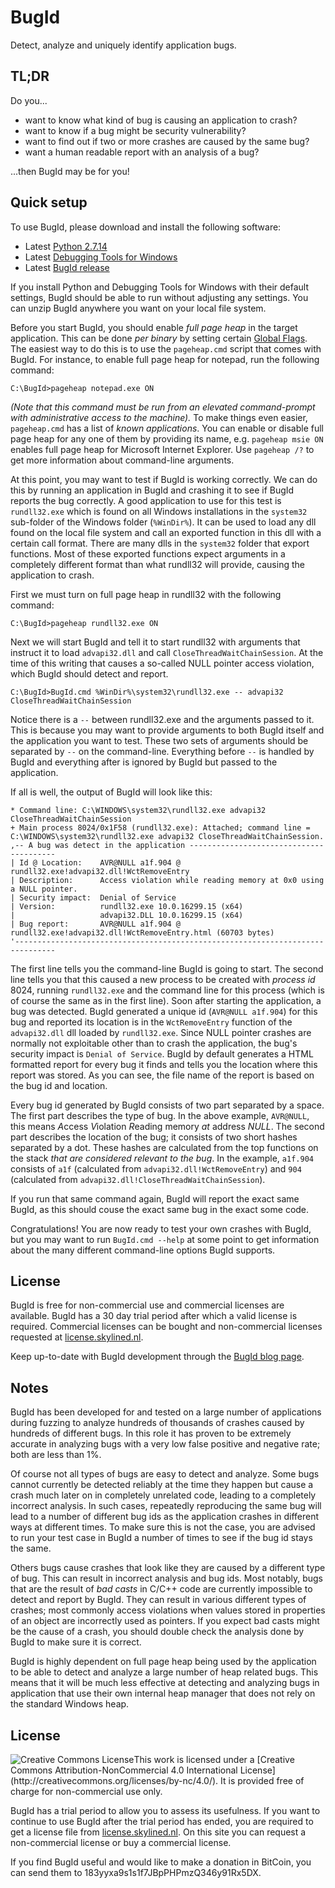BugId
=====

Detect, analyze and uniquely identify application bugs.

TL;DR
-----
Do you...
* want to know what kind of bug is causing an application to crash?
* want to know if a bug might be security vulnerability?
* want to find out if two or more crashes are caused by the same bug?
* want a human readable report with an analysis of a bug?

...then BugId may be for you!

Quick setup
-----------
To use BugId, please download and install the following software:
* Latest [Python 2.7.14](https://www.python.org/downloads/release/python-2715/)
* Latest [Debugging Tools for Windows](https://docs.microsoft.com/en-us/windows-hardware/drivers/debugger/)
* Latest [BugId release](https://github.com/SkyLined/BugId/releases)

If you install Python and Debugging Tools for Windows with their default
settings, BugId should be able to run without adjusting any settings. You can
unzip BugId anywhere you want on your local file system.

Before you start BugId, you should enable *full page heap* in the target application.
This can be done *per binary* by setting certain [Global Flags](https://docs.microsoft.com/en-us/windows-hardware/drivers/debugger/global-flag-reference). The easiest way to do this is to use the
`pageheap.cmd` script that comes with BugId. For instance, to enable full page heap
for notepad, run the following command:

```
C:\BugId>pageheap notepad.exe ON
```
*(Note that this command must be run from an elevated command-prompt with
administrative access to the machine).*
To make things even easier, `pageheap.cmd` has a list of *known applications*. You
can enable or disable full page heap for any one of them by providing its name, e.g.
`pageheap msie ON` enables full page heap for Microsoft Internet Explorer. Use
`pageheap /?` to get more information about command-line arguments.

At this point, you may want to test if BugId is working correctly. We can do this by
running an application in BugId and crashing it to see if BugId reports the bug
correctly. A good application to use for this test is `rundll32.exe` which is found
on all Windows installations in the `system32` sub-folder of the Windows folder
(`%WinDir%`). It can be used to load any dll found on the local file system and call
an exported function in this dll with a certain call format. There are many dlls in
the `system32` folder that export functions. Most of these exported functions expect
arguments in a completely different format than what rundll32 will provide, causing
the application to crash.

First we must turn on full page heap in rundll32 with the following command:

```
C:\BugId>pageheap rundll32.exe ON
```
Next we will start BugId and tell it to start rundll32 with arguments that instruct it
to load `advapi32.dll` and call `CloseThreadWaitChainSession`. At the time of this
writing that causes a so-called NULL pointer access violation, which BugId should
detect and report.

```
C:\BugId>BugId.cmd %WinDir%\system32\rundll32.exe -- advapi32 CloseThreadWaitChainSession
```
Notice there is a `--` between rundll32.exe and the arguments passed to it.
This is because you may want to provide arguments to both BugId itself and
the application you want to test. These two sets of arguments should be
separated by `--` on the command-line. Everything before `--` is handled by
BugId and everything after is ignored by BugId but passed to the application.

If all is well, the output of BugId will look like this:

```
* Command line: C:\WINDOWS\system32\rundll32.exe advapi32 CloseThreadWaitChainSession
+ Main process 8024/0x1F58 (rundll32.exe): Attached; command line = C:\WINDOWS\system32\rundll32.exe advapi32 CloseThreadWaitChainSession.
,-- A bug was detect in the application ----------------------------------------
| Id @ Location:    AVR@NULL a1f.904 @ rundll32.exe!advapi32.dll!WctRemoveEntry
| Description:      Access violation while reading memory at 0x0 using a NULL pointer.
| Security impact:  Denial of Service
| Version:          rundll32.exe 10.0.16299.15 (x64)
|                   advapi32.DLL 10.0.16299.15 (x64)
| Bug report:       AVR@NULL a1f.904 @ rundll32.exe!advapi32.dll!WctRemoveEntry.html (60703 bytes)
'-------------------------------------------------------------------------------
```

The first line tells you the command-line BugId is going to start. The second
line tells you that this caused a new process to be created with *process id*
8024, running `rundll32.exe` and the command line for this process (which is
of course the same as in the first line). Soon after starting the application,
a bug was detected. BugId generated a unique id (`AVR@NULL a1f.904`) for this
bug and reported its location is in the `WctRemoveEntry` function of the 
`advapi32.dll` dll loaded by `rundll32.exe`. Since NULL pointer crashes are
normally not exploitable other than to crash the application, the bug's
security impact is `Denial of Service`. BugId by default generates a HTML
formatted report for every bug it finds and tells you the location where this
report was stored. As you can see, the file name of the report is based on the
bug id and location.

Every bug id generated by BugId consists of two part separated by a space. The
first part describes the type of bug. In the above example, `AVR@NULL`, this
means *A*ccess *V*iolation *R*eading memory *at* address *NULL*. The second
part describes the location of the bug; it consists of two short hashes
separated by a dot. These hashes are calculated from the top functions on the
stack *that are considered relevant to the bug*. In the example, `a1f.904`
consists of `a1f` (calculated from `advapi32.dll!WctRemoveEntry`) and `904`
(calculated from `advapi32.dll!CloseThreadWaitChainSession`).

If you run that same command again, BugId will report the exact same BugId, as
this should couse the exact same bug in the exact some code.

Congratulations! You are now ready to test your own crashes with BugId, but
you may want to run `BugId.cmd --help` at some point to get information about
the many different command-line options BugId supports.

License
-------
BugId is free for non-commercial use and commercial licenses are available.
BugId has a 30 day trial period after which a valid license is required.
Commercial licenses can be bought and non-commercial licenses requested at
<a href="https://license.skylined.nl">license.skylined.nl</a>.

Keep up-to-date with BugId development through the [BugId blog page](https://bugid.skylined.nl).

Notes
-----
BugId has been developed for and tested on a large number of applications
during fuzzing to analyze hundreds of thousands of crashes caused by hundreds
of different bugs. In this role it has proven to be extremely accurate in
analyzing bugs with a very low false positive and negative rate; both are
less than 1%.

Of course not all types of bugs are easy to detect and analyze. Some bugs
cannot currently be detected reliably at the time they happen but cause a
crash much later on in completely unrelated code, leading to a completely
incorrect analysis. In such cases, repeatedly reproducing the same bug will
lead to a number of different bug ids as the application crashes in
different ways at different times. To make sure this is not the case, you
are advised to run your test case in BugId a number of times to see if the
bug id stays the same.

Others bugs cause crashes that look like they are caused by a different
type of bug. This can result in incorrect analysis and bug ids. Most
notably, bugs that are the result of *bad casts* in C/C++ code are
currently impossible to detect and report by BugId. They can result in
various different types of crashes; most commonly access violations when
values stored in properties of an object are incorrectly used as pointers.
If you expect bad casts might be the cause of a crash, you should double
check the analysis done by BugId to make sure it is correct.

BugId is highly dependent on full page heap being used by the application
to be able to detect and analyze a large number of heap related bugs. This
means that it will be much less effective at detecting and analyzing bugs
in application that use their own internal heap manager that does not rely
on the standard Windows heap.

License
-------
<a rel="license" href="http://creativecommons.org/licenses/by-nc/4.0/">
  <img alt="Creative Commons License" style="vertical-align: middle; float: left;" src="https://i.creativecommons.org/l/by-nc/4.0/88x31.png"/>
</a>
This work is licensed under a [Creative Commons Attribution-NonCommercial 4.0 International License](http://creativecommons.org/licenses/by-nc/4.0/). It is provided free of charge for non-commercial use only.

BugId has a trial period to allow you to assess its usefulness. If you
want to continue to use BugId after the trial period has ended, you are
required to get a license file from [license.skylined.nl](https://license.skylined.nl/).
On this site you can request a non-commercial license or buy a commercial
license.

If you find BugId useful and would like to make a donation in BitCoin,
you can send them to 183yyxa9s1s1f7JBpPHPmzQ346y91Rx5DX. 
